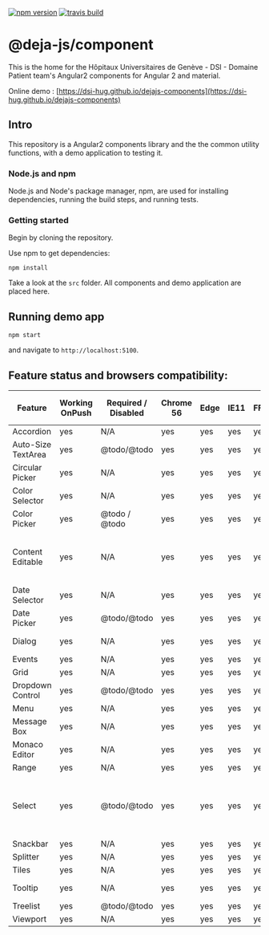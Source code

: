 [![npm version](https://badge.fury.io/js/%40deja-js%2Fcomponent.svg)](https://www.npmjs.com/package/@deja-js/component)
[![travis build](https://travis-ci.org/DSI-HUG/dejajs-components.svg?branch=master)](https://travis-ci.org/DSI-HUG/dejajs-components)

# @deja-js/component
This is the home for the Hôpitaux Universitaires de Genève - DSI - Domaine Patient team's Angular2 components for Angular 2 and material. 

Online demo : [https://dsi-hug.github.io/dejajs-components](https://dsi-hug.github.io/dejajs-components)

## Intro

This repository is a Angular2 components library and the the common utility functions, with a demo application to testing it.

### Node.js and npm

Node.js and Node's package manager, npm, are used for installing dependencies,
running the build steps, and running tests.

### Getting started 

Begin by cloning the repository.

Use npm to get dependencies:

`npm install`

Take a look at the `src` folder. All components and demo application are placed here. 


## Running demo app 

`npm start`

and navigate to `http://localhost:5100`.


## Feature status and browsers compatibility:

| Feature            | Working OnPush | Required / Disabled | Chrome 56 | Edge | IE11 | FF51 | Opera Neon | Readme and Demo | Note           |
|--------------------|----------------|---------------------|-----------|------|------|------|------------|-----------------|----------------|
| Accordion          |             yes|                  N/A|        yes|   yes|   yes|   yes|         yes|        available|                |
| Auto-Size TextArea |             yes|          @todo/@todo|        yes|   yes|   yes|   yes|         yes|<span style="color:red">@todo</span>| |
| Circular Picker    |             yes|                  N/A|yes|yes|yes|yes|yes|available| |
| Color Selector     |             yes|                  N/A|yes|yes|yes|yes|yes|available| |
| Color Picker       |             yes|        @todo / @todo|yes|yes|yes|yes|yes|available| |
| Content Editable   |             yes|                 N/A|yes|yes|yes|yes|yes|available|New line issue on IE11. IE11 add p instead br |
| Date Selector      |             yes|                 N/A|yes|yes|yes|yes|yes|available| |
| Date Picker        |             yes|          @todo/@todo|yes|yes|yes|yes|yes|available| |
| Dialog             |             yes|                 N/A|yes|yes|yes|yes|yes|Message Box| |
| Events             |             yes|                 N/A|yes|yes|yes|yes|yes|<span style="color:red">@todo</span>| |
| Grid               |             yes|                 N/A|yes|yes|yes|yes|yes|available| |
| Dropdown Control   |             yes|          @todo/@todo|yes|yes|yes|yes|yes|Color Picker| |
| Menu               |             yes|                 N/A|yes|yes|yes|yes|yes|<span style="color:red">@todo</span>| |
| Message Box        |             yes|                 N/A|yes|yes|yes|yes|yes|available| |
| Monaco Editor      |             yes|                 N/A|yes|yes|yes|yes|yes|available| |
| Range              |             yes|                 N/A|yes|yes|yes|yes|yes|available| |
| Select             |             yes|          @todo/@todo|yes|yes|yes|yes|yes|available|Place Holder placement in FF, Edge and IE11 |
| Snackbar           |             yes|                 N/A|yes|yes|yes|yes|yes|available| |
| Splitter           |             yes|                 N/A|yes|yes|yes|yes|yes|available| |
| Tiles              |             yes|                 N/A|yes|yes|yes|yes|yes|<span style="color:red">@todo</span>| |
| Tooltip            |             yes|                 N/A|yes|yes|yes|yes|yes|Message Box| |
| Treelist           |             yes|          @todo/@todo|yes|yes|yes|yes|yes|available| |
| Viewport           |             yes|                 N/A|yes|yes|yes|yes|yes|<span style="color:red">@todo</span>| |
